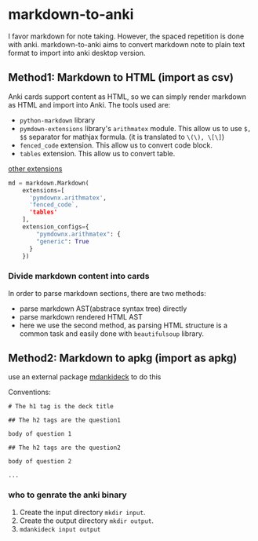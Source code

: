# markdown-to-anki

I favor markdown for note taking. However, the spaced repetition is done with anki. markdown-to-anki aims to convert markdown note to plain text format to import into anki desktop version.

## Method1: Markdown to HTML (import as csv)

Anki cards support content as HTML, so we can simply render markdown as HTML and import into Anki.
The tools used are:

- `python-markdown` library
- `pymdown-extensions` library's `arithmatex` module. This allow us to use `$, $$` separator for mathjax formula. (it is translated to `\(\), \[\]`)
- `fenced_code` extension. This allow us to convert code block.
- `tables` extension. This allow us to convert table.

[other extensions](https://python-markdown.github.io/extensions/)

```python
md = markdown.Markdown(
    extensions=[
      'pymdownx.arithmatex',
      'fenced_code`,
      'tables'
    ],
    extension_configs={
        "pymdownx.arithmatex": {
        "generic": True
      }
    })
```

### Divide markdown content into cards

In order to parse markdown sections, there are two methods:

- parse markdown AST(abstrace syntax tree) directly
- parse markdown rendered HTML AST
- here we use the second method, as parsing HTML structure is a common task and easily done with `beautifulsoup` library.


## Method2: Markdown to apkg (import as apkg) 

use an external package [mdankideck](https://github.com/lukesmurray/markdown-anki-decks/tree/master) to do this 

Conventions:

```
# The h1 tag is the deck title

## The h2 tags are the question1

body of question 1

## The h2 tags are the question2

body of question 2

...
```

### who to genrate the anki binary 



1. Create the input directory `mkdir input`.
2. Create the output directory `mkdir output`.
3. `mdankideck input output`


